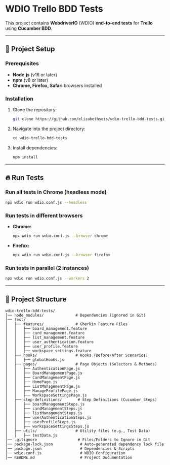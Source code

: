 # WDIO Trello BDD Tests

This project contains **WebdriverIO** (WDIO) **end-to-end tests** for **Trello** using **Cucumber BDD**.

---

## 🚀 Project Setup

### Prerequisites
- **Node.js** (v16 or later)
- **npm** (v8 or later)
- **Chrome, Firefox, Safari** browsers installed

### Installation
1. Clone the repository:
   ```bash
   git clone https://github.com/elizabethseis/wdio-trello-bdd-tests.git
   ```
2. Navigate into the project directory:
   ```bash
   cd wdio-trello-bdd-tests
   ```
3. Install dependencies:
   ```bash
   npm install
   ```

---

## 🔥 Run Tests

### Run all tests in Chrome (headless mode)
```bash
npx wdio run wdio.conf.js --headless
```

### Run tests in different browsers
- **Chrome:**  
  ```bash
  npx wdio run wdio.conf.js --browser chrome
  ```
- **Firefox:**  
  ```bash
  npx wdio run wdio.conf.js --browser firefox
  ```

### Run tests in parallel (2 instances)
```bash
npx wdio run wdio.conf.js --workers 2
```


---

## 📂 Project Structure
```
wdio-trello-bdd-tests/
│── node_modules/              # Dependencies (ignored in Git)
│── test/
│   ├── features/              # Gherkin Feature Files
│   │   ├── board_management.feature
│   │   ├── card_management.feature
│   │   ├── list_management.feature
│   │   ├── user_authentication.feature
│   │   ├── user_profile.feature
│   │   ├── workspace_settings.feature
│   ├── hooks/                 # Hooks (Before/After Scenarios)
│   │   ├── globalHooks.js
│   ├── pages/                 # Page Objects (Selectors & Methods)
│   │   ├── AuthenticationPage.js
│   │   ├── BoardManagementPage.js
│   │   ├── CardManagementPage.js
│   │   ├── HomePage.js
│   │   ├── ListManagementPage.js
│   │   ├── ManageProfilePage.js
│   │   ├── WorkspaceSettingsPage.js
│   ├── step-definitions/       # Step Definitions (Cucumber Steps)
│   │   ├── boardManagementSteps.js
│   │   ├── cardManagementSteps.js
│   │   ├── listManagementSteps.js
│   │   ├── userAuthenticationSteps.js
│   │   ├── userProfileSteps.js
│   │   ├── workspaceSettingsSteps.js
│   ├── utils/                 # Utility files (e.g., Test Data)
│   │   ├── testData.js
│── .gitignore                  # Files/Folders to Ignore in Git
│── package-lock.json            # Auto-generated dependency lock file
│── package.json                 # Dependencies & Scripts
│── wdio.conf.js                 # WDIO Configuration
│── README.md                    # Project Documentation
```
